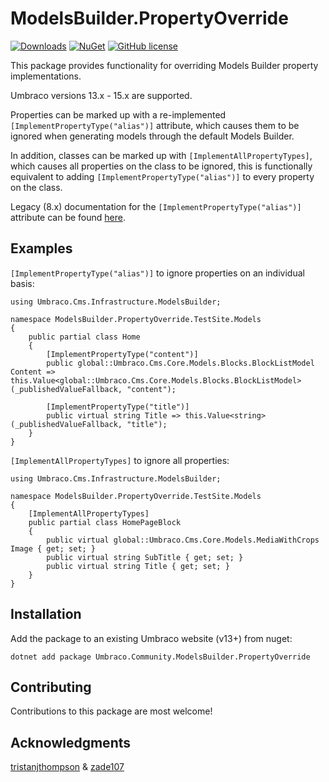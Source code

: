 # ModelsBuilder.PropertyOverride 

[![Downloads](https://img.shields.io/nuget/dt/Umbraco.Community.ModelsBuilder.PropertyOverride?color=cc9900)](https://www.nuget.org/packages/Umbraco.Community.ModelsBuilder.PropertyOverride/)
[![NuGet](https://img.shields.io/nuget/vpre/Umbraco.Community.ModelsBuilder.PropertyOverride?color=0273B3)](https://www.nuget.org/packages/Umbraco.Community.ModelsBuilder.PropertyOverride)
[![GitHub license](https://img.shields.io/github/license/Gibe/Umbraco.Community.ModelsBuilder.PropertyOverride?color=8AB803)](../LICENSE)

This package provides functionality for overriding Models Builder property implementations.

Umbraco versions 13.x - 15.x are supported.

Properties can be marked up with a re-implemented `[ImplementPropertyType("alias")]` attribute, which causes them to be ignored when generating models through the default Models Builder.

In addition, classes can be marked up with `[ImplementAllPropertyTypes]`, which causes all properties on the class to be ignored, this is functionally equivalent to adding `[ImplementPropertyType("alias")]` to every property on the class.

Legacy (8.x) documentation for the `[ImplementPropertyType("alias")]` attribute can be found [here](https://our.umbraco.com/Documentation/Reference/Templating/Modelsbuilder/Control-Generation-vpre8_5#implement-property-type).

## Examples

`[ImplementPropertyType("alias")]` to ignore properties on an individual basis:

```
using Umbraco.Cms.Infrastructure.ModelsBuilder;

namespace ModelsBuilder.PropertyOverride.TestSite.Models
{
    public partial class Home
    {
        [ImplementPropertyType("content")]
        public global::Umbraco.Cms.Core.Models.Blocks.BlockListModel Content => this.Value<global::Umbraco.Cms.Core.Models.Blocks.BlockListModel>(_publishedValueFallback, "content");

        [ImplementPropertyType("title")]
        public virtual string Title => this.Value<string>(_publishedValueFallback, "title");
    }
}
```

`[ImplementAllPropertyTypes]` to ignore all properties:

```
using Umbraco.Cms.Infrastructure.ModelsBuilder;

namespace ModelsBuilder.PropertyOverride.TestSite.Models
{
    [ImplementAllPropertyTypes]
    public partial class HomePageBlock 
    {
        public virtual global::Umbraco.Cms.Core.Models.MediaWithCrops Image { get; set; }
        public virtual string SubTitle { get; set; }
        public virtual string Title { get; set; }
    }
}
```

## Installation

Add the package to an existing Umbraco website (v13+) from nuget:

`dotnet add package Umbraco.Community.ModelsBuilder.PropertyOverride`

## Contributing

Contributions to this package are most welcome!

## Acknowledgments

[tristanjthompson](https://github.com/tristanjthompson) & [zade107](http://github/zade107)
